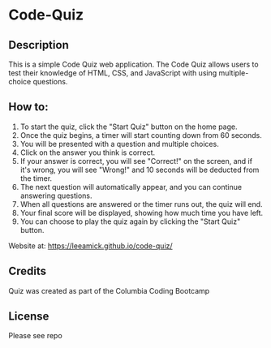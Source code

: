 # Code-Quiz

## Description
This is a simple Code Quiz web application. The Code Quiz allows users to test their knowledge of HTML, CSS, and JavaScript with using multiple-choice questions.

## How to:
1. To start the quiz, click the "Start Quiz" button on the home page.
2. Once the quiz begins, a timer will start counting down from 60 seconds.
3. You will be presented with a question and multiple choices.
4. Click on the answer you think is correct.
5. If your answer is correct, you will see "Correct!" on the screen, and if it's wrong, you will see "Wrong!" and 10 seconds will be deducted from the timer.
6. The next question will automatically appear, and you can continue answering questions.
7. When all questions are answered or the timer runs out, the quiz will end.
8. Your final score will be displayed, showing how much time you have left.
9. You can choose to play the quiz again by clicking the "Start Quiz" button.

Website at: https://leeamick.github.io/code-quiz/

## Credits
Quiz was created as part of the Columbia Coding Bootcamp
## License
Please see repo
